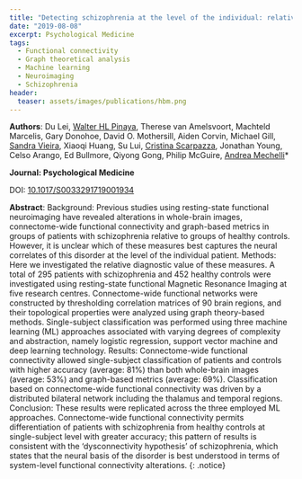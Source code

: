 ```yaml
---
title: "Detecting schizophrenia at the level of the individual: relative diagnostic value of whole-brain images, connectome-wide functional connectivity and graph-based metrics"
date: "2019-08-08"
excerpt: Psychological Medicine
tags:
  - Functional connectivity
  - Graph theoretical analysis
  - Machine learning
  - Neuroimaging
  - Schizophrenia
header:
  teaser: assets/images/publications/hbm.png
---
```


__Authors__: Du Lei, [Walter HL Pinaya](/members/Walter), Therese van Amelsvoort, Machteld Marcelis, Gary Donohoe, David O. Mothersill, Aiden Corvin, Michael Gill, [Sandra Vieira](/members/Sandra), Xiaoqi Huang, Su Lui, [Cristina Scarpazza](/members/Cristina), Jonathan Young, Celso Arango, Ed Bullmore, Qiyong Gong, Philip McGuire, [Andrea Mechelli](/members/Andrea)*

**Journal: Psychological Medicine**

DOI: [10.1017/S0033291719001934](https://doi.org/10.1017/S0033291719001934)

**Abstract**:
Background:
Previous studies using resting-state functional neuroimaging have revealed alterations in whole-brain images, connectome-wide functional connectivity and graph-based metrics in groups of patients with schizophrenia relative to groups of healthy controls. However, it is unclear which of these measures best captures the neural correlates of this disorder at the level of the individual patient.
Methods:
Here we investigated the relative diagnostic value of these measures. A total of 295 patients with schizophrenia and 452 healthy controls were investigated using resting-state functional Magnetic Resonance Imaging at five research centres. Connectome-wide functional networks were constructed by thresholding correlation matrices of 90 brain regions, and their topological properties were analyzed using graph theory-based methods. Single-subject classification was performed using three machine learning (ML) approaches associated with varying degrees of complexity and abstraction, namely logistic regression, support vector machine and deep learning technology.
Results:
Connectome-wide functional connectivity allowed single-subject classification of patients and controls with higher accuracy (average: 81%) than both whole-brain images (average: 53%) and graph-based metrics (average: 69%). Classification based on connectome-wide functional connectivity was driven by a distributed bilateral network including the thalamus and temporal regions.
Conclusion:
These results were replicated across the three employed ML approaches. Connectome-wide functional connectivity permits differentiation of patients with schizophrenia from healthy controls at single-subject level with greater accuracy; this pattern of results is consistent with the ‘dysconnectivity hypothesis’ of schizophrenia, which states that the neural basis of the disorder is best understood in terms of system-level functional connectivity alterations.
{: .notice}
